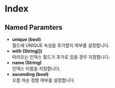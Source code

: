Index
====

Named Paramters
----
* __unique (bool)__<br>
  필드에 UNIQUE 속성을 추가할지 여부를 설정합니다.
* __with (String[])__<br>
  따라오는 인덱스 필드가 추가로 있을 경우 지정합니다.
* __name (String)__<br>
  인덱스 이름을 지정합니다.
* __ascending (bool)__<br>
  오름 차순 정렬 여부를 설정합니다.
